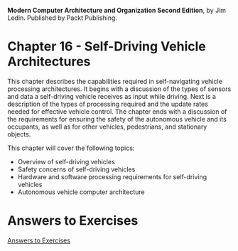 __Modern Computer Architecture and Organization Second Edition__, by Jim Ledin. Published by Packt Publishing.
# Chapter 16 - Self-Driving Vehicle Architectures

This chapter describes the capabilities required in self-navigating vehicle processing architectures. It begins with a discussion of the types of sensors and data a self-driving vehicle receives as input while driving. Next is a description of the types of processing required and the update rates needed for effective vehicle control. The chapter ends with a discussion of the requirements for ensuring the safety of the autonomous vehicle and its occupants, as well as for other vehicles, pedestrians, and stationary objects.

This chapter will cover the following topics:
* Overview of self-driving vehicles
* Safety concerns of self-driving vehicles
* Hardware and software processing requirements for self-driving vehicles
* Autonomous vehicle computer architecture

# Answers to Exercises
[Answers to Exercises](Answers%20to%20Exercises/README.md)